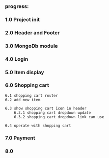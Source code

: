 ### progress:

### 1.0 Project init


### 2.0 Header and Footer


### 3.0 MongoDb module


### 4.0 Login 


### 5.0 Item display

### 6.0 Shopping cart
```
6.1 shopping cart router
6.2 add new item

6.3 show shopping cart icon in header
    6.3.1 shopping cart dropdown update
    6.3.2 shopping cart dropdown link can use
    
6.4 operate with shopping cart

```

### 7.0 Payment

### 8.0 
